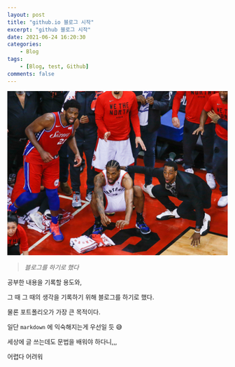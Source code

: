 ```yaml
---
layout: post
title: "github.io 블로그 시작"
excerpt: "github 블로그 시작"
date: 2021-06-24 16:20:30
categories:
    - Blog
tags:
    - [Blog, test, Github]
comments: false
---
```


![kawhi](/assets/img/kawhi.jpg)

> *블로그를 하기로 했다* 

공부한 내용을 기록할 용도와,   

그 때 그 때의 생각을 기록하기 위해 블로그를 하기로 했다.   
   
물론 포트폴리오가 가장 큰 목적이다.    
    
일단 `markdown` 에 익숙해지는게 우선일 듯 😅   

세상에 글 쓰는데도 문법을 배워야 하다니,,,

어렵다 어려워   


